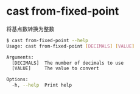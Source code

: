# cast from-fixed-point

将基点数转换为整数

```bash
$ cast from-fixed-point --help
Usage: cast from-fixed-point [DECIMALS] [VALUE]

Arguments:
  [DECIMALS]  The number of decimals to use
  [VALUE]     The value to convert

Options:
  -h, --help  Print help
```
